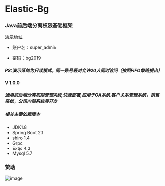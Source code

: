 # Elastic-Bg

### Java前后端分离权限基础框架

[演示地址](http://elastic-bg.faceghost.com/elastic-bg-client "演示地址")

- 账户名：super_admin

- 密码：bg2019

##### PS:演示系统为只读模式，同一账号最对允许20人同时访问（按照FIFO策略提出）

#### V 1.0.0

##### 通用前后端分离权限管理系统,快速部署,应用于OA系统,客户关系管理系统，销售系统，公司内部系统等开发

##### 相关主要依赖版本

- JDK1.8
- Spring Boot 2.1
- shiro 1.4
- Grpc
- Extjs 4.2
- Mysql 5.7

### 赞助

![image](https://github.com/FaceGhost/Elastic-Bg/blob/master/elastic-bg-client/src/main/resources/statics/image/pay.jpg)
